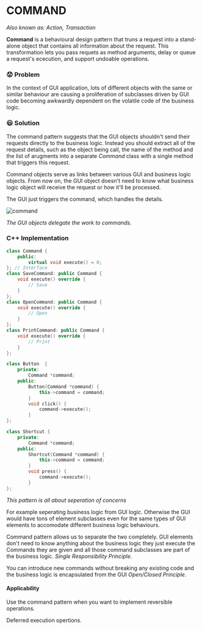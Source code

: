 # COMMAND
*Also known as: Action, Transaction*

**Command** is a behavioural design pattern that truns a request into a stand-alone object that contains all information about the request. This transformation lets you pass requets as method arguments, delay or queue a request's ececution, and support undoable operations.

### :worried: Problem
In the context of GUI application, lots of different objects with the same or similar behaviour are causing a proliferation of subclasses driven by GUI code becoming awkwardly dependent on the volatile code of the business logic.

### :smiley: Solution


The command pattern suggests that the GUI objects shouldn't send their requests directly to the business logic. Instead you should extract all of the request details, such as the object being call, the name of the method and the list of arugments into a separate *Command* class with a single method that triggers this request.

Command objects serve as links between various GUI and business logic objects. From now on, the GUI object doesn't need to know what business logic object will receive the request or how it'll be processed.

The GUI just triggers the command, which handles the details.

![command](/Chapter4/diagrams/command.png)

*The GUI objects delegate the work to commands.*

### C++ Implementation

```c++
class Command {
    public:
        virtual void execute() = 0;
}; // Interface
class SaveCommand: public Command {
    void execute() override {
        // Save
    }
};
class OpenCommand: public Command {
    void execute() override {
        // Open
    }
};
class PrintCommand: public Command {
    void execute() override {
        // Print
    }
};

class Button  {
    private:
        Command *command;
    public:
        Button(Command *command) {
            this->command = command;
        }
        void click() {
            command->execute();
        }
};

class Shortcut {
    private:
        Command *command;
    public:
        Shortcut(Command *command) {
            this->command = command;
        }
        void press() {
            command->execute();
        }
};

```

*This pattern is all about seperation of concerns*

For example seperating business logic from GUI logic. Otherwise the GUI would have tons of element subclasses even for the same types of GUI elements to accomodate different business logic behaviours.

Command pattern allows us to separate the two completely. GUI elements don't need to know anything about the business logic they just execute the Commands they are given and all those command subclasses are part of the business logic. *Single Responsibility Principle.*

You can introduce new commands without breaking any existing code and the business logic is encapsulated from the GUI *Open/Closed Principle*.

#### Applicability

Use the command pattern when you want to implement reversible operations.

Deferred execution opertions.